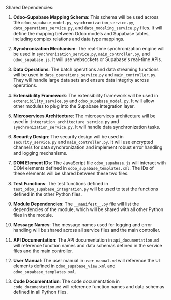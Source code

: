 Shared Dependencies:

1. **Odoo-Supabase Mapping Schema**: This schema will be used across the `odoo_supabase_model.py`, `synchronization_service.py`, `data_operations_service.py`, and `data_modeling_service.py` files. It will define the mapping between Odoo models and Supabase tables, including complex relations and data type mappings.

2. **Synchronization Mechanism**: The real-time synchronization engine will be used in `synchronization_service.py`, `main_controller.py`, and `odoo_supabase.js`. It will use websockets or Supabase's real-time APIs.

3. **Data Operations**: The batch operations and data streaming functions will be used in `data_operations_service.py` and `main_controller.py`. They will handle large data sets and ensure data integrity across operations.

4. **Extensibility Framework**: The extensibility framework will be used in `extensibility_service.py` and `odoo_supabase_model.py`. It will allow other modules to plug into the Supabase integration layer.

5. **Microservices Architecture**: The microservices architecture will be used in `integration_architecture_service.py` and `synchronization_service.py`. It will handle data synchronization tasks.

6. **Security Design**: The security design will be used in `security_service.py` and `main_controller.py`. It will use encrypted channels for data synchronization and implement robust error handling and logging mechanisms.

7. **DOM Element IDs**: The JavaScript file `odoo_supabase.js` will interact with DOM elements defined in `odoo_supabase_templates.xml`. The IDs of these elements will be shared between these two files.

8. **Test Functions**: The test functions defined in `test_odoo_supabase_integration.py` will be used to test the functions defined in the other Python files.

9. **Module Dependencies**: The `__manifest__.py` file will list the dependencies of the module, which will be shared with all other Python files in the module.

10. **Message Names**: The message names used for logging and error handling will be shared across all service files and the main controller.

11. **API Documentation**: The API documentation in `api_documentation.md` will reference function names and data schemas defined in the service files and the main controller.

12. **User Manual**: The user manual in `user_manual.md` will reference the UI elements defined in `odoo_supabase_view.xml` and `odoo_supabase_templates.xml`.

13. **Code Documentation**: The code documentation in `code_documentation.md` will reference function names and data schemas defined in all Python files.